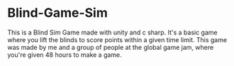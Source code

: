 # Blind-Game-Sim
This is a Blind Sim Game made with unity and c sharp. It's a basic game where you lift the blinds to score points within a given time limit. This game was made by me and a group of people at the global game jam, where you're given 48 hours to make a game.
